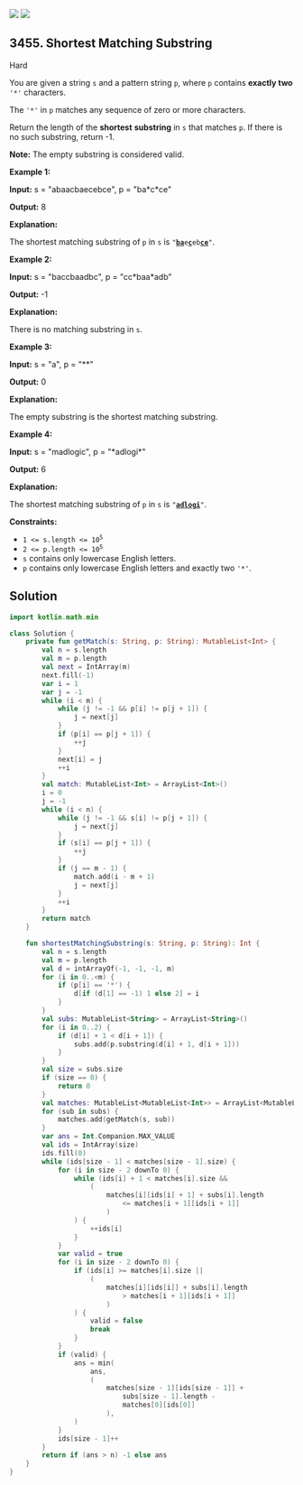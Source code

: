 [![](https://img.shields.io/github/stars/javadev/LeetCode-in-Kotlin?label=Stars&style=flat-square)](https://github.com/javadev/LeetCode-in-Kotlin)
[![](https://img.shields.io/github/forks/javadev/LeetCode-in-Kotlin?label=Fork%20me%20on%20GitHub%20&style=flat-square)](https://github.com/javadev/LeetCode-in-Kotlin/fork)

## 3455\. Shortest Matching Substring

Hard

You are given a string `s` and a pattern string `p`, where `p` contains **exactly two** `'*'` characters.

The `'*'` in `p` matches any sequence of zero or more characters.

Return the length of the **shortest** **substring** in `s` that matches `p`. If there is no such substring, return -1.

**Note:** The empty substring is considered valid.

**Example 1:**

**Input:** s = "abaacbaecebce", p = "ba\*c\*ce"

**Output:** 8

**Explanation:**

The shortest matching substring of `p` in `s` is <code>"<ins>**ba**</ins>e<ins>**c**</ins>eb<ins>**ce**</ins>"</code>.

**Example 2:**

**Input:** s = "baccbaadbc", p = "cc\*baa\*adb"

**Output:** \-1

**Explanation:**

There is no matching substring in `s`.

**Example 3:**

**Input:** s = "a", p = "\*\*"

**Output:** 0

**Explanation:**

The empty substring is the shortest matching substring.

**Example 4:**

**Input:** s = "madlogic", p = "\*adlogi\*"

**Output:** 6

**Explanation:**

The shortest matching substring of `p` in `s` is <code>"**<ins>adlogi</ins>**"</code>.

**Constraints:**

*   <code>1 <= s.length <= 10<sup>5</sup></code>
*   <code>2 <= p.length <= 10<sup>5</sup></code>
*   `s` contains only lowercase English letters.
*   `p` contains only lowercase English letters and exactly two `'*'`.

## Solution

```kotlin
import kotlin.math.min

class Solution {
    private fun getMatch(s: String, p: String): MutableList<Int> {
        val n = s.length
        val m = p.length
        val next = IntArray(m)
        next.fill(-1)
        var i = 1
        var j = -1
        while (i < m) {
            while (j != -1 && p[i] != p[j + 1]) {
                j = next[j]
            }
            if (p[i] == p[j + 1]) {
                ++j
            }
            next[i] = j
            ++i
        }
        val match: MutableList<Int> = ArrayList<Int>()
        i = 0
        j = -1
        while (i < n) {
            while (j != -1 && s[i] != p[j + 1]) {
                j = next[j]
            }
            if (s[i] == p[j + 1]) {
                ++j
            }
            if (j == m - 1) {
                match.add(i - m + 1)
                j = next[j]
            }
            ++i
        }
        return match
    }

    fun shortestMatchingSubstring(s: String, p: String): Int {
        val n = s.length
        val m = p.length
        val d = intArrayOf(-1, -1, -1, m)
        for (i in 0..<m) {
            if (p[i] == '*') {
                d[if (d[1] == -1) 1 else 2] = i
            }
        }
        val subs: MutableList<String> = ArrayList<String>()
        for (i in 0..2) {
            if (d[i] + 1 < d[i + 1]) {
                subs.add(p.substring(d[i] + 1, d[i + 1]))
            }
        }
        val size = subs.size
        if (size == 0) {
            return 0
        }
        val matches: MutableList<MutableList<Int>> = ArrayList<MutableList<Int>>()
        for (sub in subs) {
            matches.add(getMatch(s, sub))
        }
        var ans = Int.Companion.MAX_VALUE
        val ids = IntArray(size)
        ids.fill(0)
        while (ids[size - 1] < matches[size - 1].size) {
            for (i in size - 2 downTo 0) {
                while (ids[i] + 1 < matches[i].size &&
                    (
                        matches[i][ids[i] + 1] + subs[i].length
                            <= matches[i + 1][ids[i + 1]]
                        )
                ) {
                    ++ids[i]
                }
            }
            var valid = true
            for (i in size - 2 downTo 0) {
                if (ids[i] >= matches[i].size ||
                    (
                        matches[i][ids[i]] + subs[i].length
                            > matches[i + 1][ids[i + 1]]
                        )
                ) {
                    valid = false
                    break
                }
            }
            if (valid) {
                ans = min(
                    ans,
                    (
                        matches[size - 1][ids[size - 1]] +
                            subs[size - 1].length -
                            matches[0][ids[0]]
                        ),
                )
            }
            ids[size - 1]++
        }
        return if (ans > n) -1 else ans
    }
}
```
